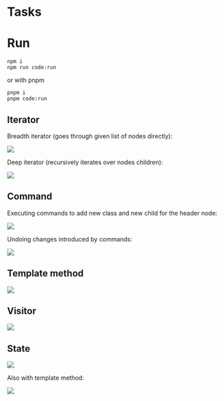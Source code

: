 # Tasks

# Run

```shell
npm i
npm run code:run
```

or with pnpm

```shell
pnpm i
pnpm code:run
```

## Iterator

Breadth iterator (goes through given list of nodes directly):

![](.images/iterator_breadth.png)

Deep iterator (recursively iterates over nodes children):

![](.images/iterator_deep.png)

## Command

Executing commands to add new class and new child for the header node:

![](.images/command_execution.png)

Undoing changes introduced by commands:

![](.images/command_undoing.png)

## Template method

![](.images/template_method.png)

## Visitor

![](.images/visitor.png)

## State

![](.images/state_1.png)

Also with template method:

![](.images/state_2.png)
